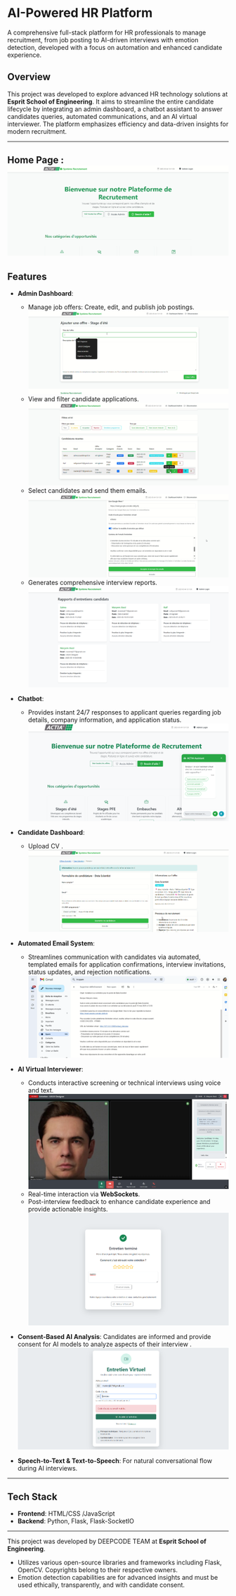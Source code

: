 # AI-Powered HR Platform

A comprehensive full-stack platform for HR professionals to manage recruitment, from job posting to AI-driven interviews with emotion detection, developed with a focus on automation and enhanced candidate experience.

## Overview

This project was developed to explore advanced HR technology solutions at **Esprit School of Engineering**. It aims to streamline the entire candidate lifecycle by integrating an admin dashboard, a chatbot assistant to answer candidates queries, automated communications, and an AI virtual interviewer. The platform emphasizes efficiency and data-driven insights for modern recruitment.

---
Home Page :
![Platform Overview](screenshots/homepage.png)
---

## Features

*   **Admin Dashboard**:
    *   Manage job offers: Create, edit, and publish job postings.
        ![Admin - Create Job Offer](screenshots/add_offer.png)
    *   View and filter candidate applications.
        ![Admin - Candidate Listing](screenshots/filter.png)
    *   Select candidates and send them emails. 
        ![Admin - Automated Communication](screenshots/send_email.png)
    *   Generates comprehensive interview reports.
        ![Interview Report Snippet](screenshots/reports.png)

*   **Chatbot**:
    *   Provides instant 24/7 responses to applicant queries regarding job details, company information, and application status.
        ![Chatbot Interaction](screenshots/chatbot.png)


* **Candidate Dashboard**:
   *  Upload CV .
      ![Upload CV](screenshots/upload_cv.png)

*   **Automated Email System**:
    *   Streamlines communication with candidates via automated, templated emails for application confirmations, interview invitations, status updates, and rejection notifications.
       ![Automated Communication](screenshots/email_sent.png)


*   **AI Virtual Interviewer**:
    *   Conducts interactive screening or technical interviews using voice and text.
        ![AI Interview - Candidate View](screenshots/interface.png)
    *   Real-time interaction via **WebSockets**.
    *    Post-interview feedback to enhance candidate experience and provide actionable insights.
        ![Interview Feedback](screenshots/feedback.png)
   *   **Consent-Based AI Analysis**:
       Candidates are informed and provide consent for AI models to analyze aspects of their interview .
      ![Interview Access](screenshots/code_invalide.png)
*   **Speech-to-Text & Text-to-Speech**: For natural conversational flow during AI interviews.

---

## Tech Stack

*   **Frontend**: HTML/CSS /JavaScript
*   **Backend**: Python, Flask, Flask-SocketIO
---


This project was developed by DEEPCODE TEAM at **Esprit School of Engineering**.

*   Utilizes various open-source libraries and frameworks including Flask, OpenCV. Copyrights belong to their respective owners.
*   Emotion detection capabilities are for advanced insights and must be used ethically, transparently, and with candidate consent.

